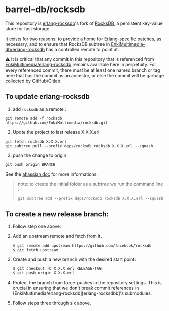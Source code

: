 # barrel-db/rocksdb

This repository is [erlang-rocksdb]'s fork of [RocksDB], a persistent key-value
store for fast storage.

It exists for two reasons: to provide a home for Erlang-specific patches,
as necessary, and to ensure that RocksDB subtree in
[EnkiMultimedia-db/erlang-rocksdb][erlang-rocksdb] has a controlled remote to point
at.

⚠️ It is critical that any commit in this repository that is referenced from
[EnkiMultimedia/erlang-rocksdb][erlang-rocksdb] remains available here in perpetuity. For
every referenced commit, there must be at least one named branch or tag here
that has the commit as an ancestor, or else the commit will be garbage collected
by GitHub/Gitlab.

## To update erlang-rocksdb

  1. add `rocksdb` as a remote : 

  ```shell
  git remote add -f rocksdb https://github.com/EnkiMultimedia/rocksdb.git
  ```

  2. Updte the project to last release X.X.X.erl

  ```shell
  git fetch rocksdb X.X.X.erl
  git subtree pull --prefix deps/rocksdb rocksdb X.X.X.erl --squash
  ```

  3. push the change to origin

  ```shell
  git push origin BRANCH
  ``` 

See the [atlassian doc](https://www.atlassian.com/blog/git/alternatives-to-git-submodule-git-subtree)
 for more informations.

> note: to create the initial folder as a subtree we run the command line :
>
> ```shell
> git subtree add --prefix deps/rocksdb rocksdb X.X.X.erl --squash
> ```


## To create a new release branch:

  1. Follow step one above.

  2. Add an upstream remote and fetch from it.

     ```shell
     $ git remote add upstream https://github.com/facebook/rocksdb
     $ git fetch upstream
     ```

  3. Create and push a new branch with the desired start point:

     ```shell
     $ git checkout -b X.X.X.erl RELEASE-TAG
     $ git push origin X.X.X.erl
     ```

  4. Protect the branch from force-pushes in the repository settings. This is
     crucial in ensuring that we don't break commit references in
     [EnkiMultimedia/erlang-rocksdb][erlang-rocksdbb]'s submodules.

  5. Follow steps three through six above.

[erlang-rocksdb]: https://github.com/enki-multimedia/erlang-rocksdb
[RocksDB]: https://github.com/facebook/rocksdb 
